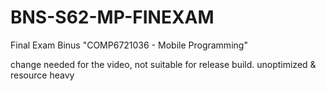 # BNS-S62-MP-FINEXAM
Final Exam Binus "COMP6721036 - Mobile Programming"

change needed for the video,
not suitable for release build.
unoptimized & resource heavy
